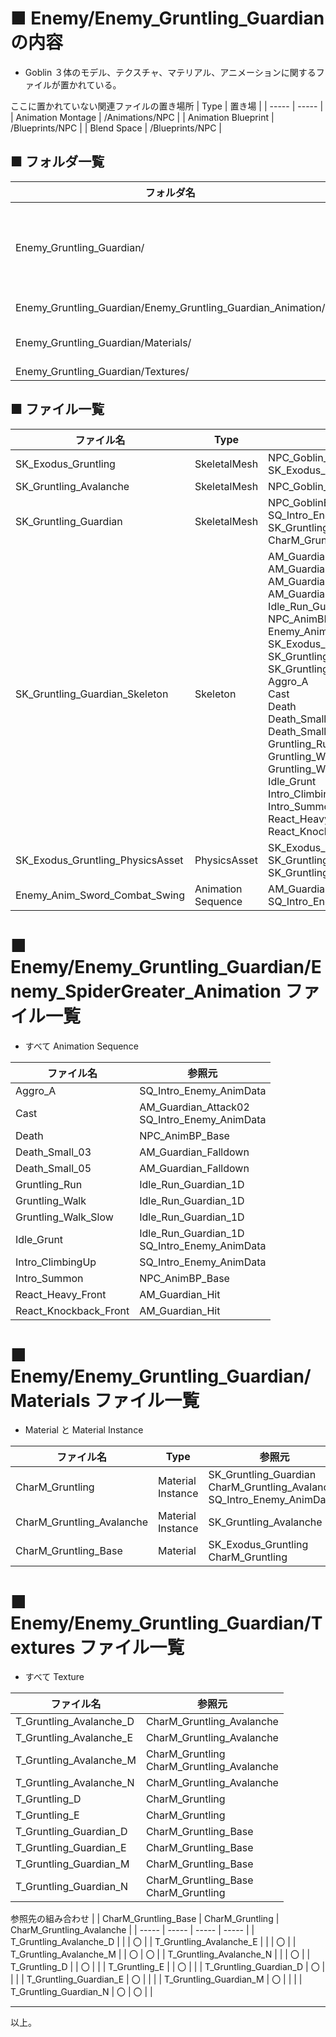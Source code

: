 # ■ Enemy/Enemy_Gruntling_Guardian の内容
* Goblin ３体のモデル、テクスチャ、マテリアル、アニメーションに関するファイルが置かれている。

ここに置かれていない関連ファイルの置き場所
| Type | 置き場 |
| ----- | ----- |
| Animation Montage | /Animations/NPC |
| Animation Blueprint | /Blueprints/NPC |
| Blend Space | /Blueprints/NPC |

## ■ フォルダ一覧
| フォルダ名 | 用途 |
| ----- | ----- |
| Enemy_Gruntling_Guardian/ | Skeletal Mesh<br>Skeleton<br>Phisics Asset<br>Animation Sequnce |
| Enemy_Gruntling_Guardian/Enemy_Gruntling_Guardian_Animation/ | Animation Sequence |
| Enemy_Gruntling_Guardian/Materials/ | Material<br>Material Instance |
| Enemy_Gruntling_Guardian/Textures/ | Texture |

## ■ ファイル一覧

| ファイル名 | Type | 参照元 |
| ----- | ----- | ----- |
| SK_Exodus_Gruntling | SkeletalMesh | NPC_Goblin_Level_01<br>SK_Exodus_Gruntling_PhysicsAsset |
| SK_Gruntling_Avalanche | SkeletalMesh | NPC_Goblin_Level_03 |
| SK_Gruntling_Guardian | SkeletalMesh | NPC_GoblinBP<br>SQ_Intro_Enemy_AnimData<br>SK_Gruntling_Guardian_Skeleton<br>CharM_Gruntling |
| SK_Gruntling_Guardian_Skeleton | Skeleton | AM_Guardian_Attack<br>AM_Guardian_Attack02<br>AM_Guardian_Falldown<br>AM_Guardian_Hit<br>Idle_Run_Guardian_1D<br>NPC_AnimBP_Base<br>Enemy_Anim_Sword_Combat_Swing<br>SK_Exodus_Gruntling<br>SK_Gruntling_Avalanche<br>SK_Gruntling_Guardian<br>Aggro_A<br>Cast<br>Death<br>Death_Small_03<br>Death_Small_05<br>Gruntling_Run<br>Gruntling_Walk<br>Gruntling_Walk_Slow<br>Idle_Grunt<br>Intro_ClimbingUp<br>Intro_Summon<br>React_Heavy_Front<br>React_Knockback_Front |
| SK_Exodus_Gruntling_PhysicsAsset | PhysicsAsset | SK_Exodus_Gruntling<br>SK_Gruntling_Avalanche<br>SK_Gruntling_Guardian |
| Enemy_Anim_Sword_Combat_Swing | Animation Sequence | AM_Guardian_Attack<br>SQ_Intro_Enemy_AnimData |

# ■ Enemy/Enemy_Gruntling_Guardian/Enemy_SpiderGreater_Animation ファイル一覧
* すべて Animation Sequence

| ファイル名 | 参照元 |
| ----- | ----- |
| Aggro_A | SQ_Intro_Enemy_AnimData |
| Cast | AM_Guardian_Attack02<br>SQ_Intro_Enemy_AnimData |
| Death | NPC_AnimBP_Base |
| Death_Small_03 | AM_Guardian_Falldown |
| Death_Small_05 | AM_Guardian_Falldown |
| Gruntling_Run | Idle_Run_Guardian_1D |
| Gruntling_Walk | Idle_Run_Guardian_1D |
| Gruntling_Walk_Slow | Idle_Run_Guardian_1D |
| Idle_Grunt | Idle_Run_Guardian_1D<br>SQ_Intro_Enemy_AnimData |
| Intro_ClimbingUp | SQ_Intro_Enemy_AnimData |
| Intro_Summon | NPC_AnimBP_Base |
| React_Heavy_Front | AM_Guardian_Hit |
| React_Knockback_Front | AM_Guardian_Hit |

# ■ Enemy/Enemy_Gruntling_Guardian/Materials ファイル一覧
* Material と Material Instance

| ファイル名 | Type | 参照元 |
| ----- | ----- | ----- |
| CharM_Gruntling | Material Instance | SK_Gruntling_Guardian<br>CharM_Gruntling_Avalanche<br>SQ_Intro_Enemy_AnimData |
| CharM_Gruntling_Avalanche | Material Instance | SK_Gruntling_Avalanche |
| CharM_Gruntling_Base | Material | SK_Exodus_Gruntling<br>CharM_Gruntling |

# ■ Enemy/Enemy_Gruntling_Guardian/Textures ファイル一覧
* すべて Texture

| ファイル名 | 参照元 |
| ----- | ----- |
| T_Gruntling_Avalanche_D | CharM_Gruntling_Avalanche |
| T_Gruntling_Avalanche_E | CharM_Gruntling_Avalanche |
| T_Gruntling_Avalanche_M | CharM_Gruntling<br>CharM_Gruntling_Avalanche |
| T_Gruntling_Avalanche_N | CharM_Gruntling_Avalanche |
| T_Gruntling_D | CharM_Gruntling |
| T_Gruntling_E | CharM_Gruntling |
| T_Gruntling_Guardian_D | CharM_Gruntling_Base |
| T_Gruntling_Guardian_E | CharM_Gruntling_Base |
| T_Gruntling_Guardian_M | CharM_Gruntling_Base |
| T_Gruntling_Guardian_N | CharM_Gruntling_Base<br>CharM_Gruntling |

参照先の組み合わせ
|  | CharM_Gruntling_Base | CharM_Gruntling | CharM_Gruntling_Avalanche |
| ----- | ----- | ----- | ----- |
| T_Gruntling_Avalanche_D | | | 〇 |
| T_Gruntling_Avalanche_E | | | 〇 |
| T_Gruntling_Avalanche_M | | 〇 | 〇 |
| T_Gruntling_Avalanche_N | | | 〇 |
| T_Gruntling_D | | 〇 | |
| T_Gruntling_E | | 〇 | |
| T_Gruntling_Guardian_D | 〇 | | |
| T_Gruntling_Guardian_E | 〇 | | |
| T_Gruntling_Guardian_M | 〇 | | |
| T_Gruntling_Guardian_N | 〇 | 〇 | |


----
以上。
